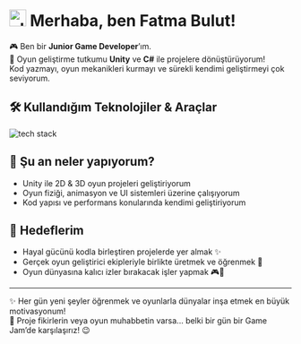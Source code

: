 # <img src="https://media.giphy.com/media/hvRJCLFzcasrR4ia7z/giphy.gif" width="30" alt="el sallayan gif" /> Merhaba, ben Fatma Bulut!

🎮 Ben bir **Junior Game Developer**’ım.  
🎯 Oyun geliştirme tutkumu **Unity** ve **C#** ile projelere dönüştürüyorum!  
Kod yazmayı, oyun mekanikleri kurmayı ve sürekli kendimi geliştirmeyi çok seviyorum.

## 🛠️ Kullandığım Teknolojiler & Araçlar
<p align="left">
  <img src="https://skillicons.dev/icons?i=unity,github,git,ps,vscode" alt="tech stack" />
</p>

## 🚀 Şu an neler yapıyorum?
- Unity ile 2D & 3D oyun projeleri geliştiriyorum  
- Oyun fiziği, animasyon ve UI sistemleri üzerine çalışıyorum  
- Kod yapısı ve performans konularında kendimi geliştiriyorum  

## 📌 Hedeflerim  
- Hayal gücünü kodla birleştiren projelerde yer almak ✨  
- Gerçek oyun geliştirici ekipleriyle birlikte üretmek ve öğrenmek 🤝  
- Oyun dünyasına kalıcı izler bırakacak işler yapmak 🎮🚀  

---

✨ Her gün yeni şeyler öğrenmek ve oyunlarla dünyalar inşa etmek en büyük motivasyonum!  
💬 Proje fikirlerin veya oyun muhabbetin varsa... belki bir gün bir Game Jam’de karşılaşırız! 😉
